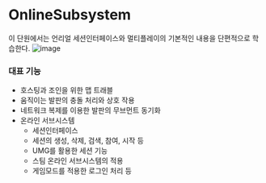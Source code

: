 # OnlineSubsystem
이 단원에서는 언리얼 세션인터페이스와 멀티플레이의 기본적인 내용을 단편적으로 학습한다.
![image](https://github.com/user-attachments/assets/cdb664a1-0cb4-4755-ab31-08702be91837)

### 대표 기능
- 호스팅과 조인을 위한 맵 트래블
- 움직이는 발판의 충돌 처리와 상호 작용
- 네트워크 복제를 이용한 발판의 무브먼트 동기화
- 온라인 서브시스템
  - 세션인터페이스
  - 세션의 생성, 삭제, 검색, 참여, 시작 등
  - UMG를 활용한 세션 기능
  - 스팀 온라인 서브시스템의 적용
  - 게임모드를 적용한 로그인 처리 등


